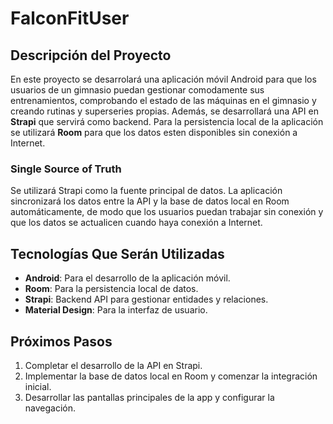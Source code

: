 # FalconFitUser

## Descripción del Proyecto

En este proyecto se desarrolará una aplicación móvil Android para que los usuarios de un gimnasio puedan gestionar comodamente sus entrenamientos, comprobando el estado de las máquinas en el gimnasio y creando rutinas y superseries propias. Además, se desarrollará una API en **Strapi** que servirá como backend. Para la persistencia local de la aplicación se utilizará **Room** para que los datos esten disponibles sin conexión a Internet.

### Single Source of Truth

Se utilizará Strapi como la fuente principal de datos. La aplicación sincronizará los datos entre la API y la base de datos local en Room automáticamente, de modo que los usuarios puedan trabajar sin conexión y que los datos se actualicen cuando haya conexión a Internet.

## Tecnologías Que Serán Utilizadas

- **Android**: Para el desarrollo de la aplicación móvil.
- **Room**: Para la persistencia local de datos.
- **Strapi**: Backend API para gestionar entidades y relaciones.
- **Material Design**: Para la interfaz de usuario.

## Próximos Pasos

1. Completar el desarrollo de la API en Strapi.
2. Implementar la base de datos local en Room y comenzar la integración inicial.
3. Desarrollar las pantallas principales de la app y configurar la navegación.
